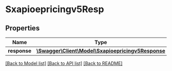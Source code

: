 # Sxapioepricingv5Resp

## Properties
Name | Type | Description | Notes
------------ | ------------- | ------------- | -------------
**response** | [**\Swagger\Client\Model\Sxapioepricingv5Response**](Sxapioepricingv5Response.md) |  | [optional] 

[[Back to Model list]](../README.md#documentation-for-models) [[Back to API list]](../README.md#documentation-for-api-endpoints) [[Back to README]](../README.md)


